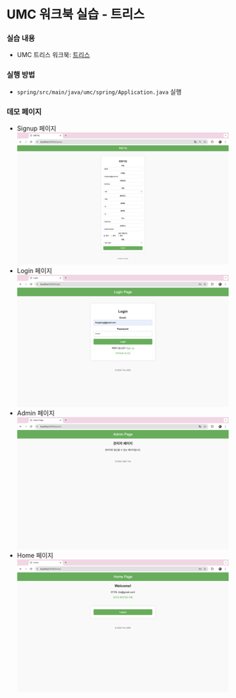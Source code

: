 # UMC 워크북 실습 - 트리스 

### 실습 내용
- UMC 트리스 워크북: [트리스](https://www.notion.so/makeus-challenge/fffb57f4596b814a957aff3417f926be)

### 실행 방법
- `spring/src/main/java/umc/spring/Application.java` 실행

### 데모 페이지
- Signup 페이지
  ![sign up](readmeSrc/signup.png)
- Login 페이지
  ![login](readmeSrc/login.png)
- Admin 페이지
  ![admin](readmeSrc/admin.png)
- Home 페이지
  ![home](readmeSrc/home.png)
